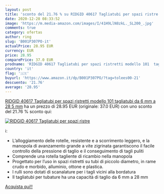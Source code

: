```yaml
---
layout: post
title: 'sconto del 21.76 % su RIDGID 40617 Tagliatubi per spazi ristre  '
date: 2020-12-28 08:33:52
image: 'https://m.media-amazon.com/images/I/41H9LlN8zkL._SL200_.jpg'
comments: true
category: ofertas
author: ring
slug: 'B001P307PO-it'
actualPrice: 28.95 EUR
currency: EUR
price: 28.95
comparePrice: 37.0 EUR
prodname: 'RIDGID 40617 Tagliatubi per spazi ristretti modello 101  tagliatubi da 6 mm a 28 5 mm'
country: 'it'
flag: '🇮🇹'
buyurl: 'https://www.amazon.it/dp/B001P307PO/?tag=tolees00-21'
descuento: '21.76'
average: '28.95'
---
```


[RIDGID 40617 Tagliatubi per spazi ristretti modello 101  tagliatubi da 6 mm a 28 5 mm](https://www.amazon.it/dp/B001P307PO/?tag=tolees00-21) ha un prezzo di 28.95 EUR (originale: 37.0 EUR) con uno sconto del 21.76 % sconto qui:

[![RIDGID 40617 Tagliatubi per spazi ristre](https://m.media-amazon.com/images/I/41H9LlN8zkL._SL200_.jpg)](https://www.amazon.it/dp/B001P307PO/?tag=tolees00-21)

ℹ️:

- L’alloggiamento delle rotelle, resistente e a scorrimento leggero, e la manopola di avanzamento grande a vite zigrinata garantiscono il facile controllo della pressione di taglio e il conseguimento di tagli puliti
- Comprende una rotella tagliente di ricambio nella manopola
- Progettato per l’uso in spazi ristretti su tubi di piccolo diametro, in rame crudo e morbido, alluminio, ottone e plastica.
- I rulli sono dotati di scanalature per i tagli vicini alla bordatura
- Il tagliatubi per tubature ha una capacità di taglio da 6 mm a 28 mm

[Acquista qui!!](https://www.amazon.it/dp/B001P307PO/?tag=tolees00-21)
